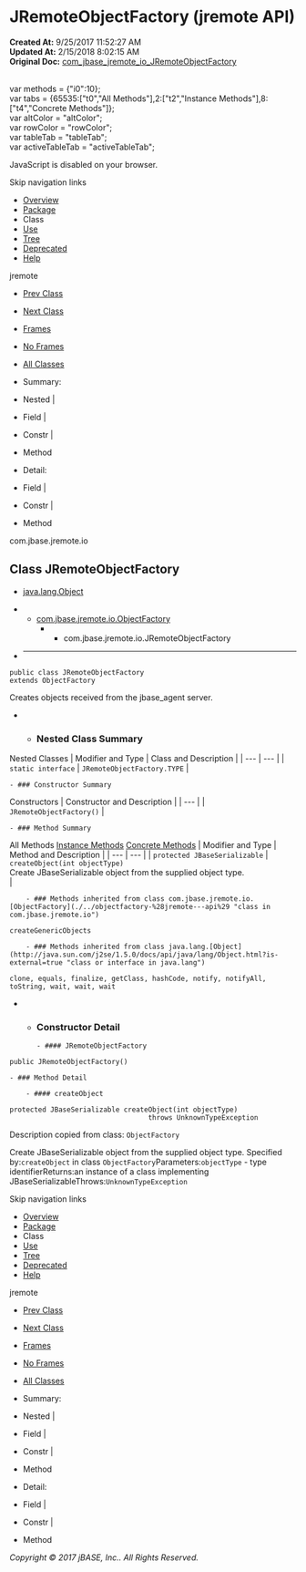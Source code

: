 # JRemoteObjectFactory (jremote   API)

**Created At:** 9/25/2017 11:52:27 AM  
**Updated At:** 2/15/2018 8:02:15 AM  
**Original Doc:** [com_jbase_jremote_io_JRemoteObjectFactory](https://docs.jbase.com/39250-io/com_jbase_jremote_io_JRemoteObjectFactory)  

<!--<br>    try {<br>        if (location.href.indexOf('is-external=true') == -1) {<br>            parent.document.title="JRemoteObjectFactory (jremote   API)";<br>        }<br>    }<br>    catch(err) {<br>    }<br>//--><br>var methods = {"i0":10};<br>var tabs = {65535:["t0","All Methods"],2:["t2","Instance Methods"],8:["t4","Concrete Methods"]};<br>var altColor = "altColor";<br>var rowColor = "rowColor";<br>var tableTab = "tableTab";<br>var activeTableTab = "activeTableTab";
JavaScript is disabled on your browser.

Skip navigation links

- [Overview](../../../../overview-summary.html)
- [Package](./../com.jbase.jremote.io-%28jremote---api%29)
- Class
- [Use](./../class-use/uses-of-class-com.jbase.jremote.io.jremoteobjectfactory-%28jremote---api%29)
- [Tree](./../com.jbase.jremote.io-class-hierarchy-%28jremote---api%29)
- [Deprecated](../../../../deprecated-list.html)
- [Help](../../../../help-doc.html)


jremote <br>

- [Prev Class](./../jfileimpl-%28jremote-api%29 "class in com.jbase.jremote.io")
- [Next Class](./. "interface in com.jbase.jremote.io")


- [Frames](./.)
- [No Frames](./.)


- [All Classes](../../../../allclasses-noframe.html)


<!--<br>  allClassesLink = document.getElementById("allclasses\_navbar\_top");<br>  if(window==top) {<br>    allClassesLink.style.display = "block";<br>  }<br>  else {<br>    allClassesLink.style.display = "none";<br>  }<br>  //-->

- Summary:
- Nested |
- Field |
- Constr |
- Method


- Detail:
- Field |
- Constr |
- Method

com.jbase.jremote.io

## Class JRemoteObjectFactory

- [java.lang.Object](http://java.sun.com/j2se/1.5.0/docs/api/java/lang/Object.html?is-external=true "class or interface in java.lang")
- - [com.jbase.jremote.io.ObjectFactory](./../objectfactory-%28jremote---api%29 "class in com.jbase.jremote.io")
    - - com.jbase.jremote.io.JRemoteObjectFactory


- * * *


```
public class JRemoteObjectFactory
extends ObjectFactory
```

Creates objects received from the jbase\_agent server.

- - ### Nested Class Summary


Nested Classes | Modifier and Type | Class and Description |
| --- | --- |
| `static interface` | `JRemoteObjectFactory.TYPE`  |


    - ### Constructor Summary


Constructors | Constructor and Description |
| --- |
| `JRemoteObjectFactory()`  |


    - ### Method Summary


All Methods [Instance Methods](javascript:show%282%29;) [Concrete Methods](javascript:show%288%29;) | Modifier and Type | Method and Description |
| --- | --- |
| `protected JBaseSerializable` | `createObject(int objectType)`<br>Create JBaseSerializable object from the supplied object type.<br> |


        - ### Methods inherited from class com.jbase.jremote.io.[ObjectFactory](./../objectfactory-%28jremote---api%29 "class in com.jbase.jremote.io")
`createGenericObjects`


        - ### Methods inherited from class java.lang.[Object](http://java.sun.com/j2se/1.5.0/docs/api/java/lang/Object.html?is-external=true "class or interface in java.lang")
`clone, equals, finalize, getClass, hashCode, notify, notifyAll, toString, wait, wait, wait`

- - ### Constructor Detail

        - #### JRemoteObjectFactory

```
public JRemoteObjectFactory()
```


    - ### Method Detail

        - #### createObject

```
protected JBaseSerializable createObject(int objectType)
                                  throws UnknownTypeException
```

Description copied from class: `ObjectFactory`

Create JBaseSerializable object from the supplied object type.
Specified by:`createObject` in class `ObjectFactory`Parameters:`objectType` - type identifierReturns:an instance of a class implementing JBaseSerializableThrows:`UnknownTypeException`

Skip navigation links

- [Overview](../../../../overview-summary.html)
- [Package](./../com.jbase.jremote.io-%28jremote---api%29)
- Class
- [Use](./../class-use/uses-of-class-com.jbase.jremote.io.jremoteobjectfactory-%28jremote---api%29)
- [Tree](./../com.jbase.jremote.io-class-hierarchy-%28jremote---api%29)
- [Deprecated](../../../../deprecated-list.html)
- [Help](../../../../help-doc.html)


jremote <br>

- [Prev Class](./../jfileimpl-%28jremote-api%29 "class in com.jbase.jremote.io")
- [Next Class](./. "interface in com.jbase.jremote.io")


- [Frames](./.)
- [No Frames](./.)


- [All Classes](../../../../allclasses-noframe.html)


<!--<br>  allClassesLink = document.getElementById("allclasses\_navbar\_bottom");<br>  if(window==top) {<br>    allClassesLink.style.display = "block";<br>  }<br>  else {<br>    allClassesLink.style.display = "none";<br>  }<br>  //-->

- Summary:
- Nested |
- Field |
- Constr |
- Method


- Detail:
- Field |
- Constr |
- Method

*Copyright © 2017 jBASE, Inc.. All Rights Reserved.*
